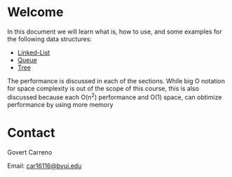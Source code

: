# Welcome

In this document we will learn what is, how to use, and some examples for the following data structures:

* [Linked-List](1-linkedList.md)
* [Queue](2-queue.md)
* [Tree](3-tree.md)

The performance is discussed in each of the sections. While big O notation for space complexity is out of the scope of this course, this is also discussed because each O(n<sup>2</sup>) performance and O(1) space, can obtimize performance by using more memory

# Contact

Govert Carreno

Email:  [car16116@byui.edu](mail:car16116@byui.edu)